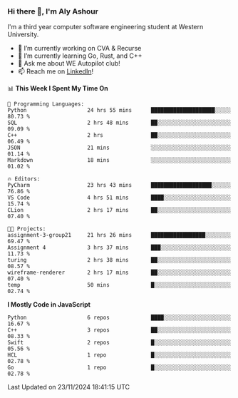 ### Hi there 👋, I'm Aly Ashour
I'm a third year computer software engineering student at Western University.

- 🔭 I’m currently working on CVA & Recurse
- 🌱 I’m currently learning Go, Rust, and C++
- 💬 Ask me about WE Autopilot club!
- 📫 Reach me on [LinkedIn](https://www.linkedin.com/in/alymashour/)!
  
<!--START_SECTION:waka-->
📊 **This Week I Spent My Time On** 

```text
💬 Programming Languages: 
Python                   24 hrs 55 mins      ████████████████████░░░░░   80.73 % 
SQL                      2 hrs 48 mins       ██░░░░░░░░░░░░░░░░░░░░░░░   09.09 % 
C++                      2 hrs               ██░░░░░░░░░░░░░░░░░░░░░░░   06.49 % 
JSON                     21 mins             ░░░░░░░░░░░░░░░░░░░░░░░░░   01.14 % 
Markdown                 18 mins             ░░░░░░░░░░░░░░░░░░░░░░░░░   01.02 % 

🔥 Editors: 
PyCharm                  23 hrs 43 mins      ███████████████████░░░░░░   76.86 % 
VS Code                  4 hrs 51 mins       ████░░░░░░░░░░░░░░░░░░░░░   15.74 % 
CLion                    2 hrs 17 mins       ██░░░░░░░░░░░░░░░░░░░░░░░   07.40 % 

🐱‍💻 Projects: 
assignment-3-group21     21 hrs 26 mins      █████████████████░░░░░░░░   69.47 % 
Assignment 4             3 hrs 37 mins       ███░░░░░░░░░░░░░░░░░░░░░░   11.73 % 
turing                   2 hrs 38 mins       ██░░░░░░░░░░░░░░░░░░░░░░░   08.57 % 
wireframe-renderer       2 hrs 17 mins       ██░░░░░░░░░░░░░░░░░░░░░░░   07.40 % 
temp                     50 mins             █░░░░░░░░░░░░░░░░░░░░░░░░   02.74 % 
```

**I Mostly Code in JavaScript** 

```text
Python                   6 repos             ████░░░░░░░░░░░░░░░░░░░░░   16.67 % 
C++                      3 repos             ██░░░░░░░░░░░░░░░░░░░░░░░   08.33 % 
Swift                    2 repos             █░░░░░░░░░░░░░░░░░░░░░░░░   05.56 % 
HCL                      1 repo              █░░░░░░░░░░░░░░░░░░░░░░░░   02.78 % 
Go                       1 repo              █░░░░░░░░░░░░░░░░░░░░░░░░   02.78 % 
```




 Last Updated on 23/11/2024 18:41:15 UTC
<!--END_SECTION:waka-->
